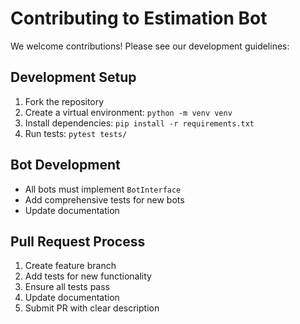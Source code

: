 # Contributing to Estimation Bot

We welcome contributions! Please see our development guidelines:

## Development Setup
1. Fork the repository
2. Create a virtual environment: `python -m venv venv`
3. Install dependencies: `pip install -r requirements.txt`
4. Run tests: `pytest tests/`

## Bot Development
- All bots must implement `BotInterface`
- Add comprehensive tests for new bots
- Update documentation

## Pull Request Process
1. Create feature branch
2. Add tests for new functionality
3. Ensure all tests pass
4. Update documentation
5. Submit PR with clear description